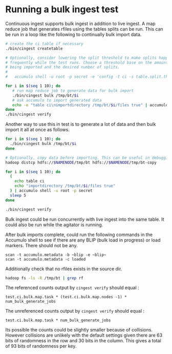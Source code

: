 <!--

    Licensed to the Apache Software Foundation (ASF) under one
    or more contributor license agreements.  See the NOTICE file
    distributed with this work for additional information
    regarding copyright ownership.  The ASF licenses this file
    to you under the Apache License, Version 2.0 (the
    "License"); you may not use this file except in compliance
    with the License.  You may obtain a copy of the License at

      https://www.apache.org/licenses/LICENSE-2.0

    Unless required by applicable law or agreed to in writing,
    software distributed under the License is distributed on an
    "AS IS" BASIS, WITHOUT WARRANTIES OR CONDITIONS OF ANY
    KIND, either express or implied.  See the License for the
    specific language governing permissions and limitations
    under the License.

-->

# Running a bulk ingest test

Continuous ingest supports bulk ingest in addition to live ingest. A map reduce
job that generates rfiles using the tables splits can be run. This can be run
in a loop like the following to continually bulk import data.

```bash
# create the ci table if necessary
./bin/cingest createtable

# Optionally, consider lowering the split threshold to make splits happen more
# frequently while the test runs. Choose a threshold base on the amount of data
# being imported and the desired number of splits.
#
#   accumulo shell -u root -p secret -e 'config -t ci -s table.split.threshold=32M'

for i in $(seq 1 10); do
   # run map reduce job to generate data for bulk import
   ./bin/cingest bulk /tmp/bt/$i
   # ask accumulo to import generated data
   echo -e "table ci\nimportdirectory /tmp/bt/$i/files true" | accumulo shell -u root -p secret
done
./bin/cingest verify
```

Another way to use this in test is to generate a lot of data and then bulk import it all at once as follows.

```bash
for i in $(seq 1 10); do
  ./bin/cingest bulk /tmp/bt/$i
done

# Optionally, copy data before importing. This can be useful in debugging problems.
hadoop distcp hdfs://$NAMENODE/tmp/bt hdfs://$NAMENODE/tmp/bt-copy

for i in $(seq 1 10); do
  (
    echo table ci
    echo "importdirectory /tmp/bt/$i/files true"
  ) | accumulo shell -u root -p secret
  sleep 5
done

./bin/cingest verify
```

Bulk ingest could be run concurrently with live ingest into the same table. It
could also be run while the agitator is running.

After bulk imports complete, could run the following commands in the Accumulo shell
to see if there are any BLIP (bulk load in progress) or load markers. There should
not be any.

```
scan -t accumulo.metadata -b ~blip -e ~blip~
scan -t accumulo.metadata -c loaded
```

Additionally check that no rfiles exists in the source dir.

```bash
hadoop fs -ls -R /tmp/bt | grep rf
```

The referenced counts output by `cingest verify` should equal :

```
test.ci.bulk.map.task * (test.ci.bulk.map.nodes -1) * num_bulk_generate_jobs
```

The unreferenced counts output by `cingest verify` should equal :

```
test.ci.bulk.map.task * num_bulk_generate_jobs
```

Its possible the counts could be slightly smaller because of collisions. However collisions
are unlikely with the default settings given there are 63 bits of randomness in the row and
30 bits in the column. This gives a total of 93 bits of randomness per key.

